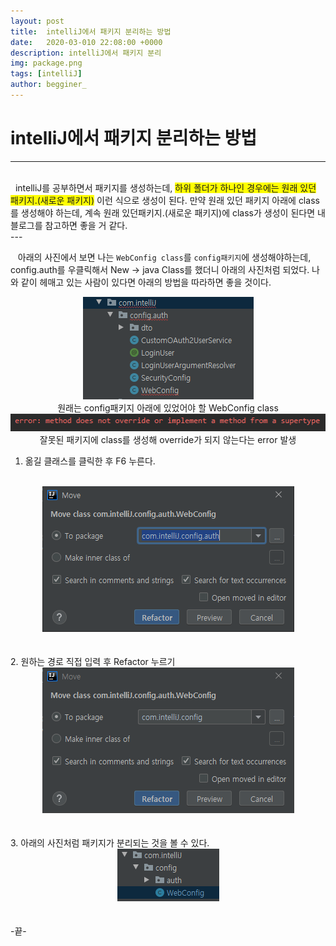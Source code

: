 ```yaml
---
layout: post
title:  intelliJ에서 패키지 분리하는 방법
date:   2020-03-010 22:08:00 +0000
description: intelliJ에서 패키지 분리
img: package.png
tags: [intelliJ]
author: begginer_
---
```


# intelliJ에서 패키지 분리하는 방법

---
<br>
&nbsp;&nbsp;intelliJ를 공부하면서 패키지를 생성하는데, <span style="background-color:yellow">하위 폴더가 하나인 경우에는 원래 있던 패키지.(새로운 패키지)</span> 이런 식으로 생성이 된다. 만약 원래 있던 패키지 아래에 class를 생성해야 하는데, 계속 원래 있던패키지.(새로운 패키지)에 class가 생성이 된다면 내 블로그를 참고하면 좋을 거 같다.
<br>
---

&nbsp;&nbsp; 아래의 사진에서 보면 나는 `WebConfig class`를 `config패키지`에 생성해야하는데, config.auth를 우클릭해서 New -> java Class를 했더니 아래의 사진처럼 되었다. 나와 같이 헤매고 있는 사람이 있다면 아래의 방법을 따라하면 좋을 것이다.

<center><img src = "/assets/img/intelliJ/01.png"></center>

<center>원래는 config패키지 아래에 있었어야 할 WebConfig class</center>

<center><img src = "/assets/img/intelliJ/02.png"></center>

<center>잘못된 패키지에 class를 생성해 override가 되지 않는다는 error 발생</center>

1. 옮길 클래스를 클릭한 후 F6 누른다.
<br>
<center><img src = "/assets/img/intelliJ/03.png"></center>
<br><br>
2. 원하는 경로 직접 입력 후 Refactor 누르기
<br>
<center><img src = "/assets/img/intelliJ/04.png"></center>
<br><br>
3. 아래의 사진처럼 패키지가 분리되는 것을 볼 수 있다.
<br>
<center><img src = "/assets/img/intelliJ/05.png"></center>
<br><br>
-끝-